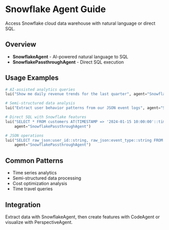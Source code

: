 # Snowflake Agent Guide

Access Snowflake cloud data warehouse with natural language or direct SQL.

## Overview

- **SnowflakeAgent** - AI-powered natural language to SQL
- **SnowflakePassthroughAgent** - Direct SQL execution

## Usage Examples

```python
# AI-assisted analytics queries
lui("Show me daily revenue trends for the last quarter", agent="SnowflakeAgent")

# Semi-structured data analysis
lui("Extract user behavior patterns from our JSON event logs", agent="SnowflakeAgent")

# Direct SQL with Snowflake features
lui("SELECT * FROM customers AT(TIMESTAMP => '2024-01-15 10:00:00'::timestamp)", 
    agent="SnowflakePassthroughAgent")

# JSON operations
lui("SELECT raw_json:user_id::string, raw_json:event_type::string FROM events", 
    agent="SnowflakePassthroughAgent")
```

## Common Patterns

- Time series analytics
- Semi-structured data processing
- Cost optimization analysis
- Time travel queries

## Integration

Extract data with SnowflakeAgent, then create features with CodeAgent or visualize with PerspectiveAgent.